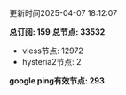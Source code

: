 更新时间2025-04-07 18:12:07

**总订阅: 159**
**总节点: 33532**
- vless节点: 12972
- hysteria2节点: 2

**google ping有效节点: 293**
